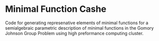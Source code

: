 # Minimal Function Cashe
Code for generating represenative elements of minimal functions for a semialgebraic parametric description of minimal functions in the Gomory Johnson Group Problem using high preformance computing cluster.
